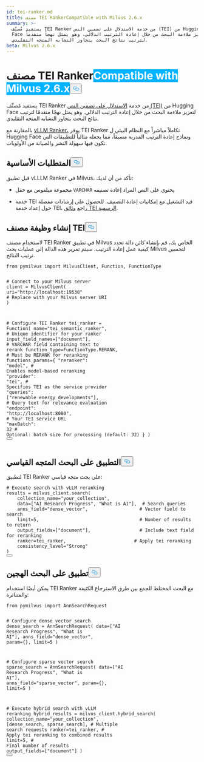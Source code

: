 ```yaml
---
id: tei-ranker.md
title: مصنف TEI RankerCompatible with Milvus 2.6.x
summary: >-
  يستفيد مُصنِّف TEI Ranker من خدمة الاستدلال على تضمين النص (TEI) من Hugging
  Face لتعزيز ملاءمة البحث من خلال إعادة الترتيب الدلالي. وهو يمثل نهجاً متقدماً
  لترتيب نتائج البحث يتجاوز التشابه المتجه التقليدي.
beta: Milvus 2.6.x
---
```

<h1 id="TEI-Ranker" class="common-anchor-header">مصنف TEI Ranker<span class="beta-tag" style="background-color:rgb(0, 179, 255);color:white" translate="no">Compatible with Milvus 2.6.x</span><button data-href="#TEI-Ranker" class="anchor-icon" translate="no">
      <svg translate="no"
        aria-hidden="true"
        focusable="false"
        height="20"
        version="1.1"
        viewBox="0 0 16 16"
        width="16"
      >
        <path
          fill="#0092E4"
          fill-rule="evenodd"
          d="M4 9h1v1H4c-1.5 0-3-1.69-3-3.5S2.55 3 4 3h4c1.45 0 3 1.69 3 3.5 0 1.41-.91 2.72-2 3.25V8.59c.58-.45 1-1.27 1-2.09C10 5.22 8.98 4 8 4H4c-.98 0-2 1.22-2 2.5S3 9 4 9zm9-3h-1v1h1c1 0 2 1.22 2 2.5S13.98 12 13 12H9c-.98 0-2-1.22-2-2.5 0-.83.42-1.64 1-2.09V6.25c-1.09.53-2 1.84-2 3.25C6 11.31 7.55 13 9 13h4c1.45 0 3-1.69 3-3.5S14.5 6 13 6z"
        ></path>
      </svg>
    </button></h1><p>يستفيد مُصنِّف TEI Ranker من خدمة <a href="/docs/ar/tei-ranker.md">الاستدلال على تضمين النص (TEI)</a> من Hugging Face لتعزيز ملاءمة البحث من خلال إعادة الترتيب الدلالي. وهو يمثل نهجًا متقدمًا لترتيب نتائج البحث يتجاوز التشابه المتجه التقليدي.</p>
<p>بالمقارنة مع <a href="/docs/ar/vllm-ranker.md">vLLM Ranker،</a> يوفر TEI Ranker تكاملاً مباشراً مع النظام البيئي ل Hugging Face ونماذج إعادة الترتيب المدربة مسبقاً، مما يجعله مثالياً للتطبيقات التي تكون فيها سهولة النشر والصيانة من الأولويات.</p>
<h2 id="Prerequisites" class="common-anchor-header">المتطلبات الأساسية<button data-href="#Prerequisites" class="anchor-icon" translate="no">
      <svg translate="no"
        aria-hidden="true"
        focusable="false"
        height="20"
        version="1.1"
        viewBox="0 0 16 16"
        width="16"
      >
        <path
          fill="#0092E4"
          fill-rule="evenodd"
          d="M4 9h1v1H4c-1.5 0-3-1.69-3-3.5S2.55 3 4 3h4c1.45 0 3 1.69 3 3.5 0 1.41-.91 2.72-2 3.25V8.59c.58-.45 1-1.27 1-2.09C10 5.22 8.98 4 8 4H4c-.98 0-2 1.22-2 2.5S3 9 4 9zm9-3h-1v1h1c1 0 2 1.22 2 2.5S13.98 12 13 12H9c-.98 0-2-1.22-2-2.5 0-.83.42-1.64 1-2.09V6.25c-1.09.53-2 1.84-2 3.25C6 11.31 7.55 13 9 13h4c1.45 0 3-1.69 3-3.5S14.5 6 13 6z"
        ></path>
      </svg>
    </button></h2><p>قبل تطبيق vLLLM Ranker في Milvus، تأكد من أن لديك:</p>
<ul>
<li><p>مجموعة ميلفوس مع حقل <code translate="no">VARCHAR</code> يحتوي على النص المراد إعادة تصنيفه</p></li>
<li><p>خدمة TEI قيد التشغيل مع إمكانيات إعادة التصنيف. للحصول على إرشادات مفصلة حول إعداد خدمة TEI، راجع <a href="https://huggingface.co/docs/text-embeddings-inference/en/quick_tour">وثائق TEI الرسمية</a>.</p></li>
</ul>
<h2 id="Create-a-TEI-ranker-function" class="common-anchor-header">إنشاء وظيفة مصنف TEI<button data-href="#Create-a-TEI-ranker-function" class="anchor-icon" translate="no">
      <svg translate="no"
        aria-hidden="true"
        focusable="false"
        height="20"
        version="1.1"
        viewBox="0 0 16 16"
        width="16"
      >
        <path
          fill="#0092E4"
          fill-rule="evenodd"
          d="M4 9h1v1H4c-1.5 0-3-1.69-3-3.5S2.55 3 4 3h4c1.45 0 3 1.69 3 3.5 0 1.41-.91 2.72-2 3.25V8.59c.58-.45 1-1.27 1-2.09C10 5.22 8.98 4 8 4H4c-.98 0-2 1.22-2 2.5S3 9 4 9zm9-3h-1v1h1c1 0 2 1.22 2 2.5S13.98 12 13 12H9c-.98 0-2-1.22-2-2.5 0-.83.42-1.64 1-2.09V6.25c-1.09.53-2 1.84-2 3.25C6 11.31 7.55 13 9 13h4c1.45 0 3-1.69 3-3.5S14.5 6 13 6z"
        ></path>
      </svg>
    </button></h2><p>لاستخدام مصنف TEI Ranker في تطبيق Milvus الخاص بك، قم بإنشاء كائن دالة تحدد كيفية عمل إعادة الترتيب. سيتم تمرير هذه الدالة إلى عمليات بحث Milvus لتحسين ترتيب النتائج.</p>
<pre><code translate="no" class="language-python"><span class="hljs-keyword">from</span> pymilvus <span class="hljs-keyword">import</span> MilvusClient, Function, FunctionType

<span class="hljs-comment"># Connect to your Milvus server</span>
client = MilvusClient(
    uri=<span class="hljs-string">&quot;http://localhost:19530&quot;</span>  <span class="hljs-comment"># Replace with your Milvus server URI</span>
)

<span class="hljs-comment"># Configure TEI Ranker</span>
tei_ranker = Function(
    name=<span class="hljs-string">&quot;tei_semantic_ranker&quot;</span>,            <span class="hljs-comment"># Unique identifier for your ranker</span>
    input_field_names=[<span class="hljs-string">&quot;document&quot;</span>],        <span class="hljs-comment"># VARCHAR field containing text to rerank</span>
    function_type=FunctionType.RERANK,     <span class="hljs-comment"># Must be RERANK for reranking functions</span>
    params={
        <span class="hljs-string">&quot;reranker&quot;</span>: <span class="hljs-string">&quot;model&quot;</span>,               <span class="hljs-comment"># Enables model-based reranking</span>
        <span class="hljs-string">&quot;provider&quot;</span>: <span class="hljs-string">&quot;tei&quot;</span>,                 <span class="hljs-comment"># Specifies TEI as the service provider</span>
        <span class="hljs-string">&quot;queries&quot;</span>: [<span class="hljs-string">&quot;renewable energy developments&quot;</span>],  <span class="hljs-comment"># Query text for relevance evaluation</span>
        <span class="hljs-string">&quot;endpoint&quot;</span>: <span class="hljs-string">&quot;http://localhost:8080&quot;</span>,  <span class="hljs-comment"># Your TEI service URL</span>
        <span class="hljs-string">&quot;maxBatch&quot;</span>: <span class="hljs-number">32</span>                     <span class="hljs-comment"># Optional: batch size for processing (default: 32)</span>
    }
)
<button class="copy-code-btn"></button></code></pre>
<h2 id="Apply-to-standard-vector-search" class="common-anchor-header">التطبيق على البحث المتجه القياسي<button data-href="#Apply-to-standard-vector-search" class="anchor-icon" translate="no">
      <svg translate="no"
        aria-hidden="true"
        focusable="false"
        height="20"
        version="1.1"
        viewBox="0 0 16 16"
        width="16"
      >
        <path
          fill="#0092E4"
          fill-rule="evenodd"
          d="M4 9h1v1H4c-1.5 0-3-1.69-3-3.5S2.55 3 4 3h4c1.45 0 3 1.69 3 3.5 0 1.41-.91 2.72-2 3.25V8.59c.58-.45 1-1.27 1-2.09C10 5.22 8.98 4 8 4H4c-.98 0-2 1.22-2 2.5S3 9 4 9zm9-3h-1v1h1c1 0 2 1.22 2 2.5S13.98 12 13 12H9c-.98 0-2-1.22-2-2.5 0-.83.42-1.64 1-2.09V6.25c-1.09.53-2 1.84-2 3.25C6 11.31 7.55 13 9 13h4c1.45 0 3-1.69 3-3.5S14.5 6 13 6z"
        ></path>
      </svg>
    </button></h2><p>لتطبيق TEI Ranker على بحث متجه قياسي:</p>
<pre><code translate="no" class="language-python"><span class="hljs-comment"># Execute search with vLLM reranking</span>
results = milvus_client.search(
    collection_name=<span class="hljs-string">&quot;your_collection&quot;</span>,
    data=[<span class="hljs-string">&quot;AI Research Progress&quot;</span>, <span class="hljs-string">&quot;What is AI&quot;</span>],  <span class="hljs-comment"># Search queries</span>
    anns_field=<span class="hljs-string">&quot;dense_vector&quot;</span>,                   <span class="hljs-comment"># Vector field to search</span>
    limit=<span class="hljs-number">5</span>,                                     <span class="hljs-comment"># Number of results to return</span>
    output_fields=[<span class="hljs-string">&quot;document&quot;</span>],                  <span class="hljs-comment"># Include text field for reranking</span>
    ranker=tei_ranker,                         <span class="hljs-comment"># Apply tei reranking</span>
    consistency_level=<span class="hljs-string">&quot;Strong&quot;</span>
)
<button class="copy-code-btn"></button></code></pre>
<h2 id="Apply-to-hybrid-search" class="common-anchor-header">تطبيق على البحث الهجين<button data-href="#Apply-to-hybrid-search" class="anchor-icon" translate="no">
      <svg translate="no"
        aria-hidden="true"
        focusable="false"
        height="20"
        version="1.1"
        viewBox="0 0 16 16"
        width="16"
      >
        <path
          fill="#0092E4"
          fill-rule="evenodd"
          d="M4 9h1v1H4c-1.5 0-3-1.69-3-3.5S2.55 3 4 3h4c1.45 0 3 1.69 3 3.5 0 1.41-.91 2.72-2 3.25V8.59c.58-.45 1-1.27 1-2.09C10 5.22 8.98 4 8 4H4c-.98 0-2 1.22-2 2.5S3 9 4 9zm9-3h-1v1h1c1 0 2 1.22 2 2.5S13.98 12 13 12H9c-.98 0-2-1.22-2-2.5 0-.83.42-1.64 1-2.09V6.25c-1.09.53-2 1.84-2 3.25C6 11.31 7.55 13 9 13h4c1.45 0 3-1.69 3-3.5S14.5 6 13 6z"
        ></path>
      </svg>
    </button></h2><p>يمكن أيضًا استخدام TEI Ranker مع البحث المختلط للجمع بين طرق الاسترجاع الكثيفة والمتناثرة:</p>
<pre><code translate="no" class="language-python"><span class="hljs-keyword">from</span> pymilvus <span class="hljs-keyword">import</span> AnnSearchRequest

<span class="hljs-comment"># Configure dense vector search</span>
dense_search = AnnSearchRequest(
    data=[<span class="hljs-string">&quot;AI Research Progress&quot;</span>, <span class="hljs-string">&quot;What is AI&quot;</span>],
    anns_field=<span class="hljs-string">&quot;dense_vector&quot;</span>,
    param={},
    limit=<span class="hljs-number">5</span>
)

<span class="hljs-comment"># Configure sparse vector search  </span>
sparse_search = AnnSearchRequest(
    data=[<span class="hljs-string">&quot;AI Research Progress&quot;</span>, <span class="hljs-string">&quot;What is AI&quot;</span>],
    anns_field=<span class="hljs-string">&quot;sparse_vector&quot;</span>, 
    param={},
    limit=<span class="hljs-number">5</span>
)

<span class="hljs-comment"># Execute hybrid search with vLLM reranking</span>
hybrid_results = milvus_client.hybrid_search(
    collection_name=<span class="hljs-string">&quot;your_collection&quot;</span>,
    [dense_search, sparse_search],              <span class="hljs-comment"># Multiple search requests</span>
    ranker=tei_ranker,                        <span class="hljs-comment"># Apply tei reranking to combined results</span>
    limit=<span class="hljs-number">5</span>,                                   <span class="hljs-comment"># Final number of results</span>
    output_fields=[<span class="hljs-string">&quot;document&quot;</span>]
)
<button class="copy-code-btn"></button></code></pre>
